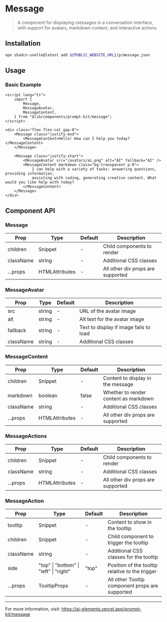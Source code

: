 # Message

> A component for displaying messages in a conversation interface, with support for avatars, markdown content, and interactive actions.

## Installation

```bash
npx shadcn-svelte@latest add ${PUBLIC_WEBSITE_URL}/p/message.json
```

## Usage

### Basic Example

```svelte
<script lang="ts">
	import {
		Message,
		MessageAvatar,
		MessageContent,
	} from "$lib/components/prompt-kit/message";
</script>

<div class="flex flex-col gap-8">
	<Message class="justify-end">
		<MessageContent>Hello! How can I help you today?</MessageContent>
	</Message>

	<Message class="justify-start">
		<MessageAvatar src="/avatars/ai.png" alt="AI" fallback="AI" />
		<MessageContent markdown class="bg-transparent p-0">
			I can help with a variety of tasks: answering questions, providing information,
			assisting with coding, generating creative content. What would you like help with today?
		</MessageContent>
	</Message>
</div>
```

## Component API

### Message

| Prop | Type | Default | Description |
|------|------|---------|-------------|
| children | Snippet | - | Child components to render |
| className | string | - | Additional CSS classes |
| ...props | HTMLAttributes<HTMLDivElement> | - | All other div props are supported |

### MessageAvatar

| Prop | Type | Default | Description |
|------|------|---------|-------------|
| src | string | - | URL of the avatar image |
| alt | string | - | Alt text for the avatar image |
| fallback | string | - | Text to display if image fails to load |
| className | string | - | Additional CSS classes |

### MessageContent

| Prop | Type | Default | Description |
|------|------|---------|-------------|
| children | Snippet | - | Content to display in the message |
| markdown | boolean | false | Whether to render content as markdown |
| className | string | - | Additional CSS classes |
| ...props | HTMLAttributes<HTMLDivElement> | - | All other div props are supported |

### MessageActions

| Prop | Type | Default | Description |
|------|------|---------|-------------|
| children | Snippet | - | Child components to render |
| className | string | - | Additional CSS classes |
| ...props | HTMLAttributes<HTMLDivElement> | - | All other div props are supported |

### MessageAction

| Prop | Type | Default | Description |
|------|------|---------|-------------|
| tooltip | Snippet | - | Content to show in the tooltip |
| children | Snippet | - | Child component to trigger the tooltip |
| className | string | - | Additional CSS classes for the tooltip |
| side | "top" \| "bottom" \| "left" \| "right" | "top" | Position of the tooltip relative to the trigger |
| ...props | TooltipProps | - | All other Tooltip component props are supported |

---

For more information, visit: https://ai-elements.vercel.app/prompt-kit/message

